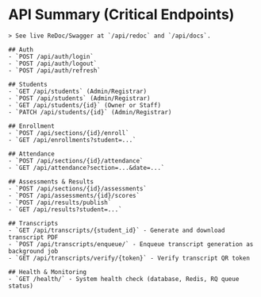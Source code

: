 # API Summary (Critical Endpoints)

    > See live ReDoc/Swagger at `/api/redoc` and `/api/docs`.

    ## Auth
    - `POST /api/auth/login`
    - `POST /api/auth/logout`
    - `POST /api/auth/refresh`

    ## Students
    - `GET /api/students` (Admin/Registrar)
    - `POST /api/students` (Admin/Registrar)
    - `GET /api/students/{id}` (Owner or Staff)
    - `PATCH /api/students/{id}` (Admin/Registrar)

    ## Enrollment
    - `POST /api/sections/{id}/enroll`
    - `GET /api/enrollments?student=...`

    ## Attendance
    - `POST /api/sections/{id}/attendance`
    - `GET /api/attendance?section=...&date=...`

    ## Assessments & Results
    - `POST /api/sections/{id}/assessments`
    - `POST /api/assessments/{id}/scores`
    - `POST /api/results/publish`
    - `GET /api/results?student=...`

    ## Transcripts
    - `GET /api/transcripts/{student_id}` - Generate and download transcript PDF
    - `POST /api/transcripts/enqueue/` - Enqueue transcript generation as background job
    - `GET /api/transcripts/verify/{token}` - Verify transcript QR token

    ## Health & Monitoring
    - `GET /health/` - System health check (database, Redis, RQ queue status)
